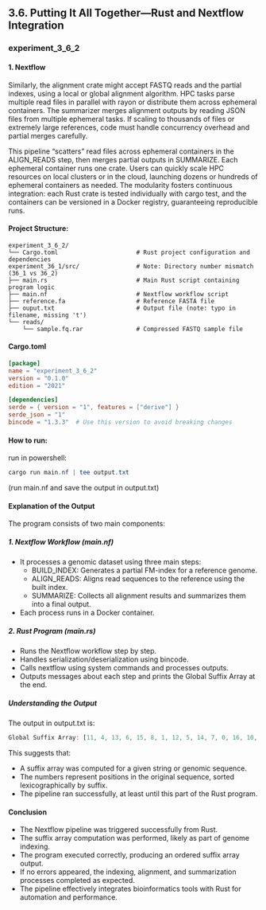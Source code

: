 ## 3.6. Putting It All Together—Rust and Nextflow Integration

### experiment_3_6_2

#### 1. Nextflow

Similarly, the alignment crate might accept FASTQ reads and the partial indexes, using a local or global alignment algorithm. HPC tasks parse multiple read files in parallel with rayon or distribute them across ephemeral containers. The summarizer merges alignment outputs by reading JSON files from multiple ephemeral tasks. If scaling to thousands of files or extremely large references, code must handle concurrency overhead and partial merges carefully.

This pipeline “scatters” read files across ephemeral containers in the ALIGN_READS step, then merges partial outputs in SUMMARIZE. Each ephemeral container runs one crate. Users can quickly scale HPC resources on local clusters or in the cloud, launching dozens or hundreds of ephemeral containers as needed. The modularity fosters continuous integration: each Rust crate is tested individually with cargo test, and the containers can be versioned in a Docker registry, guaranteeing reproducible runs.



#### Project Structure:

```plaintext
experiment_3_6_2/
└── Cargo.toml                      # Rust project configuration and dependencies
experiment_36_1/src/                # Note: Directory number mismatch (36_1 vs 36_2)
├── main.rs                         # Main Rust script containing program logic
├── main.nf                         # Nextflow workflow script
├── reference.fa                    # Reference FASTA file
├── ouput.txt                       # Output file (note: typo in filename, missing 't')
└── reads/
    └── sample.fq.rar               # Compressed FASTQ sample file
```

#### Cargo.toml

```toml
[package]
name = "experiment_3_6_2"
version = "0.1.0"
edition = "2021"

[dependencies]
serde = { version = "1", features = ["derive"] }
serde_json = "1"
bincode = "1.3.3"  # Use this version to avoid breaking changes
```

#### How to run:

run in powershell:

```powershell
cargo run main.nf | tee output.txt
```

(run main.nf and save the output in output.txt)
  

#### Explanation of the Output
The program consists of two main components:

##### 1. Nextflow Workflow (main.nf)

* It processes a genomic dataset using three main steps:
  * BUILD_INDEX: Generates a partial FM-index for a reference genome.
  * ALIGN_READS: Aligns read sequences to the reference using the built index.
  * SUMMARIZE: Collects all alignment results and summarizes them into a final output.
* Each process runs in a Docker container.

##### 2. Rust Program (main.rs)

* Runs the Nextflow workflow step by step.
* Handles serialization/deserialization using bincode.
* Calls nextflow using system commands and processes outputs.
* Outputs messages about each step and prints the Global Suffix Array at the end.

##### Understanding the Output
The output in output.txt is:

```rust
Global Suffix Array: [11, 4, 13, 6, 15, 8, 1, 12, 5, 14, 7, 0, 16, 10, 3, 9, 2]
```

This suggests that:

* A suffix array was computed for a given string or genomic sequence.
* The numbers represent positions in the original sequence, sorted lexicographically by suffix.
* The pipeline ran successfully, at least until this part of the Rust program.

#### Conclusion
* The Nextflow pipeline was triggered successfully from Rust.
* The suffix array computation was performed, likely as part of genome indexing.
* The program executed correctly, producing an ordered suffix array output.
* If no errors appeared, the indexing, alignment, and summarization processes completed as expected.
* The pipeline effectively integrates bioinformatics tools with Rust for automation and performance.


